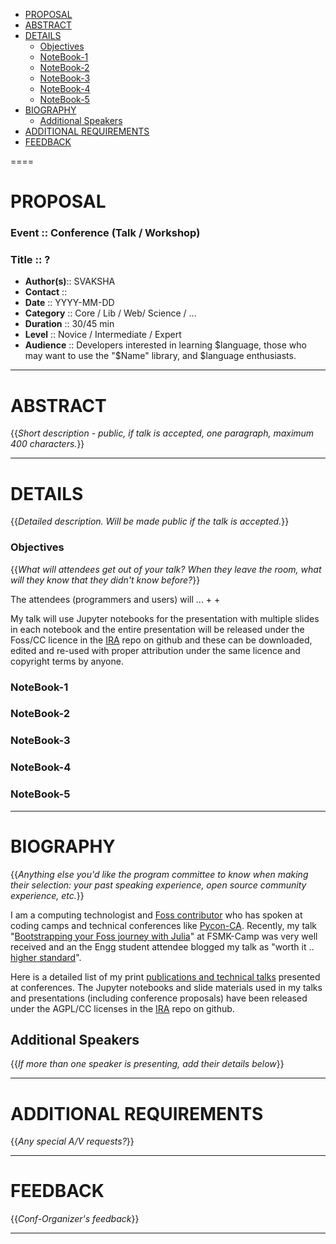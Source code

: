 + [PROPOSAL](#proposal)
+ [ABSTRACT](#abstract) 
+ [DETAILS](#details)
   + [Objectives](#objectives)
   + [NoteBook-1](#notebook-1)
   + [NoteBook-2](#notebook-2)
   + [NoteBook-3](#notebook-3)
   + [NoteBook-4](#notebook-4)
   + [NoteBook-5](#notebook-5)
+ [BIOGRAPHY](#biography)
   + [Additional Speakers](#additional-speakers)
+ [ADDITIONAL REQUIREMENTS](#additional-requirements)
+ [FEEDBACK](#feedback)

====

# PROPOSAL
### Event :: Conference (Talk / Workshop)
### Title :: ?
+ __Author(s)__:: SVAKSHA
+ __Contact__  :: <svaksha-AT-gmail-DOT-com>
+ __Date__     :: YYYY-MM-DD
+ __Category__ :: Core / Lib / Web/ Science / ...
+ __Duration__ :: 30/45 min
+ __Level__    :: Novice / Intermediate / Expert
+ __Audience__ :: Developers interested in learning $language, those who may want to use the "$Name" library, and $language enthusiasts.

----

# ABSTRACT
{{*Short description - public, if talk is accepted, one paragraph, maximum 400 characters.*}}


----

# DETAILS
{{*Detailed description. Will be made public if the talk is accepted.*}}

### Objectives
{{*What will attendees get out of your talk? When they leave the room, what will they know that they didn't know before?*}}

The attendees (programmers and users) will ...
+ 
+ 

My talk will use Jupyter notebooks for the presentation with multiple slides in each notebook and the entire presentation will be released under the Foss/CC licence in the [IRA](http://svaksha.github.io/ira) repo on github and these can be downloaded, edited and re-used with proper attribution under the same licence and copyright terms by anyone.

### NoteBook-1
### NoteBook-2
### NoteBook-3
### NoteBook-4
### NoteBook-5

----

# BIOGRAPHY
{{*Anything else you'd like the program committee to know when making their selection: your past speaking experience, open source community experience, etc.*}}

I am a computing technologist and [Foss contributor](http://svaksha.com/pages/Bio) who has spoken at coding camps and technical conferences like [Pycon-CA](http://2012.pycon.ca/talk/29). Recently, my talk "[Bootstrapping your Foss journey with Julia](http://nbviewer.ipython.org/github/svaksha/ira/blob/master/2015-07-fsmkcamp/00_index.ipynb)" at FSMK-Camp was very well received and an the Engg student attendee blogged my talk as "worth it .. [higher standard](http://harikavreddy.blogspot.in/2015/07/i-always-wanted-my-holidays-to-be.html)". 

Here is a detailed list of my print [publications and technical talks](http://svaksha.com/pages/Publications) presented at conferences. The Jupyter notebooks and slide materials used in my talks and presentations (including conference proposals) have been released under the AGPL/CC licenses in the [IRA](http://svaksha.github.io/ira) repo on github.

## Additional Speakers
{{*If more than one speaker is presenting, add their details below*}}


----

# ADDITIONAL REQUIREMENTS
{{*Any special A/V requests?*}}


----

# FEEDBACK
{{*Conf-Organizer's feedback*}}


----


